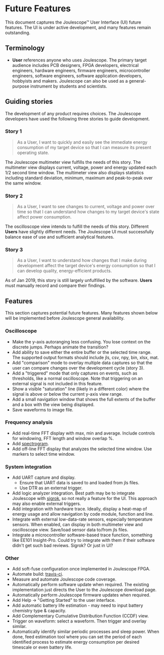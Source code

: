 
# Future Features

This document captures the Joulescope™ User Interface (UI) future features. 
The UI is under active development, and many features remain outstanding. 

## Terminology

*   **User** references anyone who uses Joulescope.  The primary target
    audience includes PCB designers, FPGA developers, electrical engineers,
    hardware engineers, firmware engineers, microcontroller engineers, 
    software engineers, software application developers, hobbyists and makers. 
    Joulescope can also be used as a general-purpose instrument by
    students and scientists.


## Guiding stories

The development of any product requires choices.  The Joulescope developers
have used the following three stories to guide development.


### Story 1

> As a User, I want to quickly and easily see the immediate energy consumption
> of my target device so that I can measure its present operating state.

The Joulescope multimeter view fulfills the needs of this story. 
The multimeter view displays current, voltage, power and energy updated 
each 1/2 second time window. The multimeter view also displays statistics 
including standard deviation,
minimum, maximum and peak-to-peak over the same window.


### Story 2

> As a User, I want to see changes to current, voltage and power over time so
> that I can understand how changes to my target device's state affect
> power consumption.

The oscilloscope view intends to fulfill the needs of this story. Different
**Users** have slightly different needs. The Joulescope UI must successfully
balance ease of use and sufficient analytical features.


### Story 3

> As a User, I want to understand how changes that I make during development
> affect the target device's energy consumption so that I can develop quality,
> energy-efficient products.

As of Jan 2019, this story is still largely unfulfilled by the software. 
**Users** must manually record and compare their findings.


## Features

This section captures potential future features. Many features shown below
will be implemented before Joulescope general availability.


### Oscilloscope

*   Make the y-axis autoranging less confusing.  You lose context on the
    discrete jumps.  Perhaps animate the transition?
*   Add ability to save either the entire buffer or the selected time range.
    The supported output formats should include jls, csv, npy, bin, xlsx, mat.
*   Add "comparison" mode to overlay multiple data captures so that the 
    user can compare changes over the development cycle (story 3).
*   Add a "triggered" mode that only captures on events, such as thresholds, 
    like a normal oscilloscope.  Note that triggering on an external signal
    is not included in this feature.
*   Show a visible "saturation" line (likely in a different color) where the 
    signal is above or below the current y-axis view range.
*   Add a small navigation window that shows the full extents of the buffer
    and a box with the view being displayed.
*   Save waveforms to image file.


### Frequency analysis

*   Add real-time FFT display with max, min and average. Include controls for
    windowing, FFT length and window overlap %.
*   Add [spectrogram](https://en.wikipedia.org/wiki/Spectrogram).
*   Add off-line FFT display that analyzes the selected time window.
    Use markers to select time window.


### System integration

*   Add UART capture and display.
    *   Ensure that UART data is saved to and loaded from jls files.
    *   Use DTR as an external trigger.
*   Add logic analyzer integration.  Best path may be to integrate Joulescope
    with [sigrok](https://sigrok.org/), so not really a feature for the UI.
    This approach may also enable external triggers.
*   Add integration with hardware trace.  Ideally, display a heat-map of
    energy usage and allow navigation by code module, function and line.
*   Integrate with external low-data-rate sensors, especially temperature 
    sensors.  When enabled, can display in both multimeter view and 
    oscilloscope view.  Save/load sensor data to/from jls files.
*   Integrate a microcontroller software-based trace function, something
    like EE101 Insight-Pro.  Could try to integrate with them if their
    software didn't get such bad reviews.  Sigrok?  Or just in UI?
    

### Other

*   Add soft-fuse configuration once implemented in Joulescope FPGA.
*   Automate build: [travis-ci](https://travis-ci.org/).
*   Measure and automate Joulescope code coverage.
*   Automatically perform software update when required.  The existing
    implementation just directs the User to the Joulescope download page.
*   Automatically perform Joulescope firmware updates when required.
*   Add Help -> "Getting Started" to the user interface.
*   Add automatic battery life estimation - may need to input battery 
    chemistry type & capacity.
*   Add Complementary Cumulative Distribution Function (CCDF) view.
*   Trigger on waveform: select a waveform.  Then trigger and overlay similar.
*   Automatically identify similar periodic processes and sleep power. 
    When done, feed estimation tool where you can set the period of each 
    identified process to estimate energy consumption per desired timescale
    or even battery life.

